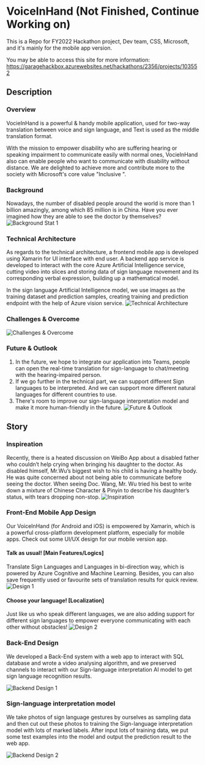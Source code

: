 # VoiceInHand (Not Finished, Continue Working on)

This is a Repo for FY2022 Hackathon project, Dev team, CSS, Microsoft, and it's mainly for the mobile app version.

You may be able to access this site for more information:
https://garagehackbox.azurewebsites.net/hackathons/2356/projects/103552

## Description
### Overview
VocieInHand is a powerful & handy mobile application, used for two-way translation between voice and sign language, and Text is used as the middle translation format. 

With the mission to empower disability who are suffering hearing or speaking impairment to communicate easily with normal ones, VocieInHand also can enable people who want to communicate with disability without distance. We are delighted to achieve more and contribute more to the society with Microsoft's core value "Inclusive ".

### Background
Nowadays, the number of disabled people around the world is more than 1 billion amazingly, among which 85 million is in China. Have you ever imagined how they are able to see the doctor by themselves? 
![Background Stat 1](https://github.com/CassieJie/VIHPics/blob/main/Screenshot%202021-10-19%20152804.png?raw=true)


### Technical Architecture

As regards to the technical architecture, a frontend mobile app is developed using Xamarin for UI interface with end user. A backend app service is developed to interact with the core Azure Artificial Intelligence service, cutting video into slices and storing data of sign language movement and its corresponding verbal expression, building up a mathematical model.

In the sign language Artificial Intelligence model, we use images as the training dataset and prediction samples, creating training and prediction endpoint with the help of Azure vision service.
![Technical Architecture](https://github.com/Zikun-Huang/VoiceInHandDev/blob/master/MediaResources/images4ppt/image.png?raw=true)

### Challenges & Overcome
![Challenges & Overcome](https://github.com/CassieJie/VIHPics/blob/main/challenge.png?raw=true)

### Future & Outlook
1. In the future, we hope to integrate our application into Teams, people can open the real-time translation for sign-language to chat/meeting with the hearing-impaired person.
2. If we go further in the technical part, we can support different Sign languages to be interpreted. And we can support more different natural languages for different countries to use.
3. There's room to improve our sign-language interpretation model and make it more human-friendly in the future. 
![Future & Outlook](https://github.com/CassieJie/VIHPics/blob/main/future-1.png?raw=true)

## Story
### Inspireation
Recently, there is a heated discussion on WeiBo App about a disabled father who couldn’t help crying when bringing his daughter to the doctor.  As disabled himself, Mr.Wu’s biggest wish to his child is having a healthy body. He was quite concerned about not being able to communicate before seeing the doctor. When seeing Doc. Wang, Mr. Wu tried his best to write down a mixture of Chinese Character & Pinyin to describe his daughter’s status, with tears dropping non-stop.
![Inspiration](https://github.com/CassieJie/VIHPics/blob/main/story.png?raw=true)

### Front-End Mobile App Design 
Our VoiceInHand (for Android and iOS) is empowered by Xamarin, which is a powerful cross-platform development platform, especially for mobile apps. 
Check out some UI/UX design for our mobile version app. 

#### Talk as usual! [Main Features/Logics]
Translate Sign Languages and Languages in bi-direction way, which is powered by Azure Cognitive and Machine Learning. Besides, you can also save frequently used or favourite sets of translation results for quick review.  
![Design 1](https://github.com/CassieJie/VIHPics/blob/main/UI%20portable.png?raw=true)

#### Choose your language! [Localization] 
Just like us who speak different languages, we are also adding support for different sign languages to empower everyone communicating with each other without obstacles! 
![Design 2](https://github.com/CassieJie/VIHPics/blob/main/555.png?raw=true)

### Back-End Design
We developed a Back-End system with a web app to interact with SQL database and wrote a video analysing algorithm, and we preserved channels to interact with our Sign-language interpretation AI model to get sign language recognition results.

![Backend Design 1](https://github.com/CassieJie/VIHPics/blob/main/Back-end.png?raw=true)

### Sign-language interpretation model
We take photos of sign language gestures by ourselves as sampling data and then cut out these photos to training the Sign-language interpretation model with lots of marked labels. After input lots of training data, we put some test examples into the model and output the prediction result to the web app.

![Backend Design 2](https://github.com/CassieJie/VIHPics/blob/main/Model-3.png?raw=true)
